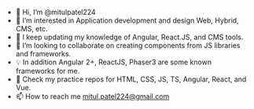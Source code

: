 - 👋 Hi, I’m @mitulpatel224
- 👀 I’m interested in Application development and design Web, Hybrid, CMS, etc.
- 🌱 I keep updating my knowledge of Angular, React.JS, and CMS tools.
- 💞️ I’m looking to collaborate on creating components from JS libraries and frameworks.
- 💡 In addition Angular 2+, ReactJS, Phaser3 are some known frameworks for me.
- 🤩 Check my practice repos for HTML, CSS, JS, TS, Angular, React, and Vue.
- 📫 How to reach me mitul.patel224@gmail.com

<!---
mitulpatel224/mitulpatel224 is a ✨ special ✨ repository because its `README.md` (this file) appears on your GitHub profile.
You can click the Preview link to take a look at your changes.
--->
